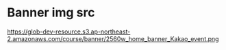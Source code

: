 # Banner img src

https://glob-dev-resource.s3.ap-northeast-2.amazonaws.com/course/banner/2560w_home_banner_Kakao_event.png
